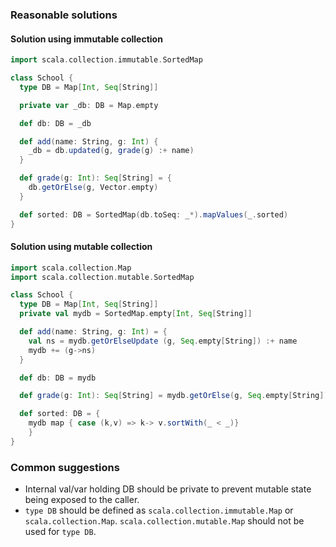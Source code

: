 ### Reasonable solutions

#### Solution using immutable collection

```scala
import scala.collection.immutable.SortedMap

class School {
  type DB = Map[Int, Seq[String]]

  private var _db: DB = Map.empty

  def db: DB = _db

  def add(name: String, g: Int) {
    _db = db.updated(g, grade(g) :+ name)
  }

  def grade(g: Int): Seq[String] = {
    db.getOrElse(g, Vector.empty)
  }

  def sorted: DB = SortedMap(db.toSeq: _*).mapValues(_.sorted)
}
```

#### Solution using mutable collection

```scala
import scala.collection.Map
import scala.collection.mutable.SortedMap

class School {
  type DB = Map[Int, Seq[String]]
  private val mydb = SortedMap.empty[Int, Seq[String]]

  def add(name: String, g: Int) = {
    val ns = mydb.getOrElseUpdate (g, Seq.empty[String]) :+ name
    mydb += (g->ns)
  }

  def db: DB = mydb

  def grade(g: Int): Seq[String] = mydb.getOrElse(g, Seq.empty[String])

  def sorted: DB = {
    mydb map { case (k,v) => k-> v.sortWith(_ < _)}
    }
}
```

### Common suggestions

- Internal val/var holding DB should be private to prevent mutable state being exposed to the caller.
- `type DB` should be defined as `scala.collection.immutable.Map` or  `scala.collection.Map`. `scala.collection.mutable.Map` should not be used for `type DB`.